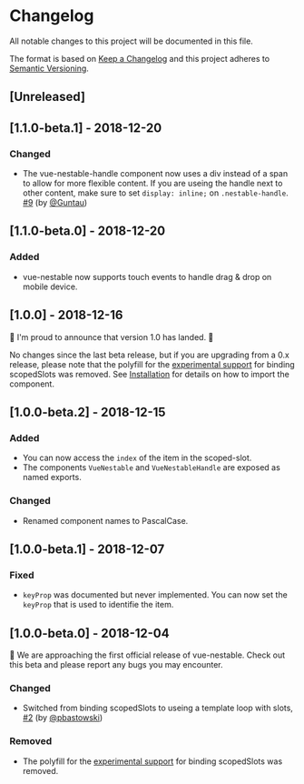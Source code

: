 # Changelog
All notable changes to this project will be documented in this file.

The format is based on [Keep a Changelog](http://keepachangelog.com/en/1.0.0/)
and this project adheres to [Semantic Versioning](http://semver.org/spec/v2.0.0.html).


## [Unreleased]


## [1.1.0-beta.1] - 2018-12-20

### Changed
  - The vue-nestable-handle component now uses a div instead of a span to allow
    for more flexible content. If you are useing the handle next to other
    content, make sure to set `display: inline;` on `.nestable-handle`.
    [#9](https://github.com/rhwilr/vue-nestable/pull/9) (by
    [@Guntau](https://github.com/Guntau))


## [1.1.0-beta.0] - 2018-12-20

### Added
  - vue-nestable now supports touch events to handle drag & drop on mobile device.


## [1.0.0] - 2018-12-16

:tada: I'm proud to announce that version 1.0 has landed. :tada: 

No changes since the last beta release, but if you are upgrading from a 0.x
release, please note that the polyfill for the 
[experimental support](https://github.com/vuejs/vue/pull/7765) for binding 
scopedSlots was removed. See 
[Installation](https://github.com/rhwilr/vue-nestable#installation) for details 
on how to import the component.


## [1.0.0-beta.2] - 2018-12-15

### Added
 - You can now access the `index` of the item in the scoped-slot.
 - The components `VueNestable` and `VueNestableHandle` are exposed as named exports.

### Changed
 - Renamed component names to PascalCase.


## [1.0.0-beta.1] - 2018-12-07

### Fixed
 - `keyProp` was documented but never implemented. You can now set the `keyProp`
   that is used to identifie the item.


## [1.0.0-beta.0] - 2018-12-04

:tada: We are approaching the first official release of vue-nestable. Check out
this beta and please report any bugs you may encounter.

### Changed
 - Switched from binding scopedSlots to useing a template loop with slots,
   [#2](https://github.com/rhwilr/vue-nestable/pull/2) (by
   [@pbastowski](https://github.com/pbastowski))

### Removed
 - The polyfill for the [experimental support](https://github.com/vuejs/vue/pull/7765)
   for binding scopedSlots was removed.
